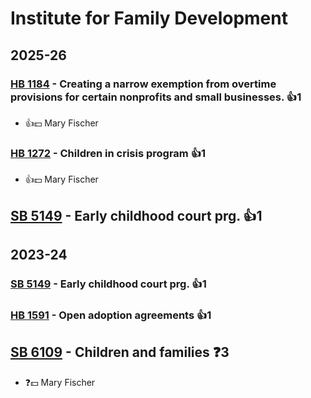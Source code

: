 # Institute for Family Development
## 2025-26

### [HB 1184](/bill/2025-26/hb/1184/) - Creating a narrow exemption from overtime provisions for certain nonprofits and small businesses. 👍1  
* 👍💵 Mary Fischer

### [HB 1272](/bill/2025-26/hb/1272/) - Children in crisis program 👍1  
* 👍💵 Mary Fischer

## [SB 5149](/bill/2025-26/sb/5149/) - Early childhood court prg. 👍1  

## 2023-24

### [SB 5149](/bill/2023-24/sb/5149/) - Early childhood court prg. 👍1  

### [HB 1591](/bill/2023-24/hb/1591/) - Open adoption agreements 👍1  

## [SB 6109](/bill/2023-24/sb/6109/) - Children and families   ❓3
* ❓💵 Mary Fischer
